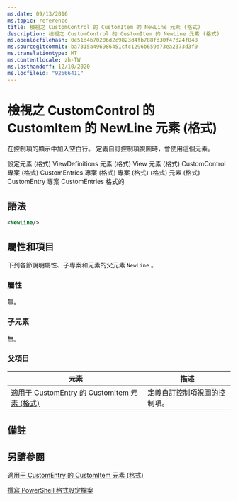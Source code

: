 ```yaml
---
ms.date: 09/13/2016
ms.topic: reference
title: 檢視之 CustomControl 的 CustomItem 的 NewLine 元素 (格式)
description: 檢視之 CustomControl 的 CustomItem 的 NewLine 元素 (格式)
ms.openlocfilehash: 0e51d4b70206d2c9823d4fb788fd30f47d24f848
ms.sourcegitcommit: ba7315a496986451cfc1296b659d73ea2373d3f0
ms.translationtype: MT
ms.contentlocale: zh-TW
ms.lasthandoff: 12/10/2020
ms.locfileid: "92666411"
---
```

# <a name="newline-element-for-customitem-for-customcontrol-for-view-format"></a>檢視之 CustomControl 的 CustomItem 的 NewLine 元素 (格式)

在控制項的顯示中加入空白行。 定義自訂控制項視圖時，會使用這個元素。

設定元素 (格式) ViewDefinitions 元素 (格式) View 元素 (格式) CustomControl 專案 (格式) CustomEntries 專案 (格式) 專案 (格式)  (格式) 元素 (格式) CustomEntry 專案 CustomEntries 格式的

## <a name="syntax"></a>語法

```xml
<NewLine/>
```

## <a name="attributes-and-elements"></a>屬性和項目

下列各節說明屬性、子專案和元素的父元素 `NewLine` 。

### <a name="attributes"></a>屬性

無。

### <a name="child-elements"></a>子元素

無。

### <a name="parent-elements"></a>父項目

|元素|描述|
|-------------|-----------------|
|[適用于 CustomEntry 的 CustomItem 元素 (格式) ](./customitem-element-for-customentry-for-customcontrol-for-view-format.md)|定義自訂控制項視圖的控制項。|

## <a name="remarks"></a>備註

## <a name="see-also"></a>另請參閱

[適用于 CustomEntry 的 CustomItem 元素 (格式) ](./customitem-element-for-customentry-for-customcontrol-for-view-format.md)

[撰寫 PowerShell 格式設定檔案](./writing-a-powershell-formatting-file.md)
